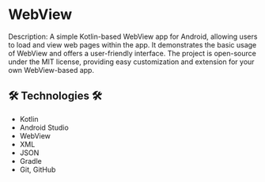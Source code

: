 # WebView

Description:
A simple Kotlin-based WebView app for Android, allowing users to load and view web pages within the app. It demonstrates the basic usage of WebView and offers a user-friendly interface. The project is open-source under the MIT license, providing easy customization and extension for your own WebView-based app.

## 🛠 Technologies 🛠
* Kotlin
* Android Studio
* WebView
* XML
* JSON
* Gradle
* Git, GitHub
